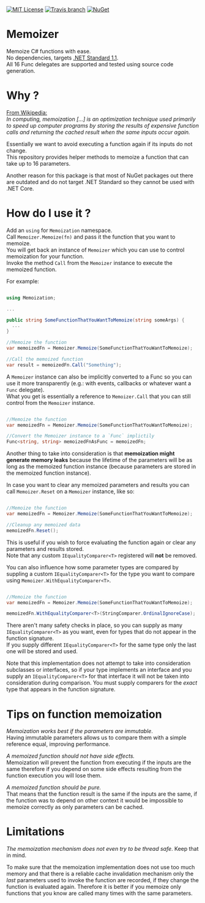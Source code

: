 [![MIT License](https://img.shields.io/github/license/federico-paolillo/memoize.svg?style=flat-square)](https://github.com/federico-paolillo/memoize/blob/master/LICENSE)
[![Travis branch](https://img.shields.io/travis/federico-paolillo/memoize/master.svg?style=flat-square)](https://travis-ci.org/federico-paolillo/memoize)
[![NuGet](https://img.shields.io/nuget/v/FP.Memoization.svg?style=flat-square)](https://www.nuget.org/packages/FP.Memoization/)

# Memoizer

Memoize C# functions with ease.  
No dependencies, targets [.NET Standard 1.1](https://github.com/dotnet/standard/blob/master/docs/versions/netstandard1.1.md).  
All 16 Func delegates are supported and tested using source code generation.

# Why ?

[From Wikipedia:](https://en.wikipedia.org/wiki/Memoization)  
_In computing, memoization [...] is an optimization technique used primarily to speed up computer programs by storing the results of expensive function calls and returning the cached result when the same inputs occur again._

Essentially we want to avoid executing a function again if its inputs do not change.  
This repository provides helper methods to memoize a function that can take up to 16 parameters.

Another reason for this package is that most of NuGet packages out there are outdated and do not target .NET Standard so they cannot be used with .NET Core.  

# How do I use it ?

Add an `using` for `Memoization` namespace.  
Call `Memoizer.Memoize(fn)` and pass it the function that you want to memoize.  
You will get back an instance of `Memoizer` which you can use to control memoization for your function.  
Invoke the method `Call` from the `Memoizer` instance to execute the memoized function.  

For example:  

```csharp

using Memoization;

...

public string SomeFunctionThatYouWantToMemoize(string someArgs) {
  ...
}

//Memoize the function
var memoizedFn = Memoizer.Memoize(SomeFunctionThatYouWantToMemoize);

//Call the memoized function
var result = memoizedFn.Call("Something");

```

A `Memoizer` instance can also be implicitly converted to a Func so you can use it more transparently (e.g.: with events, callbacks or whatever want a `Func` delegate).  
What you get is essentially a reference to `Memoizer.Call` that you can still control from the `Memoizer` instance.  

```csharp

//Memoize the function
var memoizedFn = Memoizer.Memoize(SomeFunctionThatYouWantToMemoize);

//Convert the Memoizer instance to a `Func` implictily
Func<string, string> memoizedFnAsFunc = memoizedFn;

```

Another thing to take into consideration is that **memoization might generate memory leaks** because the lifetime of the parameters will be as long as the memoized function instance (because parameters are stored in the memoized function instance).  

In case you want to clear any memoized parameters and results you can call `Memoizer.Reset` on a `Memoizer` instance, like so:  

```csharp

//Memoize the function
var memoizedFn = Memoizer.Memoize(SomeFunctionThatYouWantToMemoize);

//Cleanup any memoized data
memoizedFn.Reset();

```

This is useful if you wish to force evaluating the function again or clear any parameters and results stored.  
Note that any custom `IEqualityComparer<T>` registered will **not** be removed.

You can also influence how some parameter types are compared by suppling a custom `IEqualityComparer<T>` for the type you want to compare using `Memoizer.WithEqualityComparer<T>`.  

```csharp

//Memoize the function
var memoizedFn = Memoizer.Memoize(SomeFunctionThatYouWantToMemoize);

memoizedFn.WithEqualityComparer<T>(StringComparer.OrdinalIgnoreCase);

```

There aren't many safety checks in place, so you can supply as many `IEqualityComparer<T>` as you want, even for types that do not appear in the function signature.  
If you supply different `IEqualityComparer<T>` for the same type only the last one will be stored and used.  

Note that this implementation does not attempt to take into consideration subclasses or interfaces, so if your type implements an interface and you supply an `IEqualityComparer<T>` for that interface it will not be taken into consideration during comparison. You must supply comparers for the _exact_ type that appears in the function signature.    

# Tips on function memoization

_Memoization works best if the parameters are immutable_.  
Having immutable parameters allows us to compare them with a simple reference equal, improving performance.

_A memoized function should not have side effects._  
Memoization will prevent the function from executing if the inputs are the same therefore if you depend on some side effects resulting from the function execution you will lose them.  

_A memoized function should be pure._  
That means that the function result is the same if the inputs are the same, if the function was to depend on other context it would be impossible to memoize correctly as only parameters can be cached. 

# Limitations

_The memoization mechanism does not even try to be thread safe_. Keep that in mind.  

To make sure that the memoization implementation does not use too much memory and that there is a reliable cache invalidation mechanism only the _last_ parameters used to invoke the function are recorded, if they change the function is evaluated again. Therefore it is better if you memoize only functions that you know are called many times with the same parameters.  
